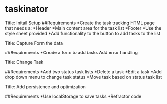 # taskinator
Title: Initail Setup
##Requirements
*Create the task tracking HTML page that needs a:
*Header
*Main content area for the task list
*Footer
*Use the style sheet provided
*Add functionality to the button to add tasks to the list

Title: Capture Form the data

##Requirements
*Create a form to add tasks
Add error handling

Title: Change Task

##Requirements
*Add two status task lists
*Delete a task
*Edit a task
*Add drop down menu to change task status
*Move task based on status task list

Title: Add persistence and optimization

##Requirements
*Use localStorage to save tasks
*Refractor code
